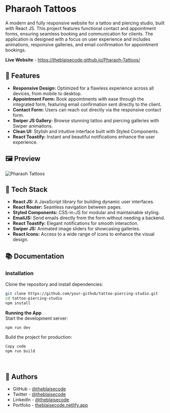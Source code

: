 # Pharaoh Tattoos
A modern and fully responsive website for a tattoo and piercing studio, built with React JS. This project features functional contact and appointment forms, ensuring seamless booking and communication for clients. The application is designed with a focus on user experience and includes animations, responsive galleries, and email confirmation for appointment bookings.

**Live Website** - https://theblaisecode.github.io/Pharaoh-Tattoos/

## 🚀 Features
- **Responsive Design:** Optimized for a flawless experience across all devices, from mobile to desktop.
- **Appointment Form:** Book appointments with ease through the integrated form, featuring email confirmation sent directly to the client.
- **Contact Form:** Users can reach out directly via the responsive contact form.
- **Swiper JS Gallery:** Browse stunning tattoo and piercing galleries with Swiper animations.
- **Clean UI:** Stylish and intuitive interface built with Styled Components.
- **React Toastify:** Instant and beautiful notifications enhance the user experience.

## 🖼️ Preview
![Pharaoh Tattoos](https://github.com/user-attachments/assets/d00be318-d30f-4ec0-8e57-0d56090479c9)


## 🔧 Tech Stack
- **React JS:** A JavaScript library for building dynamic user interfaces.
- **React Router:** Seamless navigation between pages.
- **Styled Components:** CSS-in-JS for modular and maintainable styling.
- **EmailJS:** Send emails directly from the form without needing a backend.
- **React Toastify:** Elegant notifications for smooth interaction.
- **Swiper JS:** Animated image sliders for showcasing galleries.
- **React Icons:** Access to a wide range of icons to enhance the visual design.

## 📚 Documentation

### Installation 
Clone the repository and install dependencies:

```bash
git clone https://github.com/your-github/tattoo-piercing-studio.git
cd tattoo-piercing-studio
npm install
```

**Running the App**<br/>
Start the development server:

```bas
npm run dev
```

Build the project for production:
```bash
Copy code
npm run build
```

<br/>

## 👥 Authors
- GitHub - [@theblaisecode](https://github.com/theblaisecode)
- Twitter - [@theblaisecode](https://twitter.com/theblaisecode)
- LinkedIn - [@theblaisecode](https://www.linkedin.com/in/theblaisecode)
- Portfolio - [theblaisecode.netlify.app](https://theblaisecode.netlify.app/)
